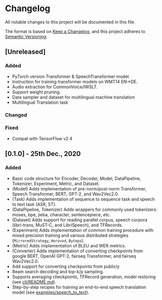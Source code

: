 # Changelog
All notable changes to this project will be documented in this file.

The format is based on [Keep a Changelog](https://keepachangelog.com/en/1.0.0/),
and this project adheres to [Semantic Versioning](https://semver.org/spec/v2.0.0.html).

## [Unreleased]
### Added
- PyTorch version Transformer & SpeechTransformer model.
- Instruction for training transformer models on WMT14 EN->DE.
- Audio extraction for CommonVoice/IWSLT.
- Support weight pruning. 
- Data sampler and dataset for multilingual machine translation
- Multilingual Translation task


### Changed


### Fixed
- Compat with TensorFlow v2.4



## [0.1.0] - 25th Dec., 2020
### Added
- Basic code structure for Encoder, Decoder, Model, DataPipeline, Tokenizer, Experiment, Metric, and Dataset.
- (Model) Adds implementation of pre-norm/post-norm Transformer, Speech Transformer, BERT, GPT-2, and Wav2Vec2.0.
- (Task) Adds implementation of sequence to sequence task and speech to text task (ASR, ST).
- (DataPipeline, Tokenizer) Adds wrappers for commonly used tokenizers: moses, bpe, jieba, character, sentencepiece, etc.
- (Dataset) Adds support for reading parallel corpus, speech corpora (libri-trans, MuST-C, and LibriSpeech), and TFRecords.
- (Experiment) Adds implementation of common training procedure with mixed precision training and various distributed strategies (`MirroredStrategy`, `Horovod`, `Byteps`).
- (Metric) Adds implementation of BLEU and WER metrics.
- (Converter) Adds implementation of converting checkpoints from google BERT, OpenAI GPT-2, fairseq Transformer, and fairseq Wav2Vec2.0.
- Add support for converting checkpoints from publicly 
- Beam search decoding and top-k/p sampling.
- Supports averaging checkpoints, TFRecord generation, model restoring (see [cli/README.md](/neurst/cli/README.md)).
- Step-by-step recipes for training an end-to-end speech translation model (see [examples/speech_to_text](/examples/speech_to_text)).

